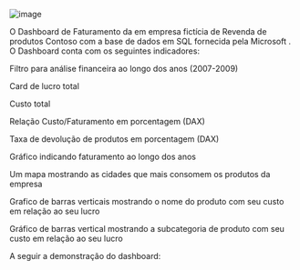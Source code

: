 
![image](https://github.com/leosachetto/PortifolioPowerBI/assets/48931853/991a7487-dd61-436e-8ae9-18face6f2a7d)


O Dashboard de Faturamento da em empresa fictícia de Revenda de produtos  Contoso com a base de dados  em  SQL fornecida pela Microsoft . O Dashboard conta com  os seguintes indicadores:

Filtro para análise  financeira ao longo dos anos (2007-2009)

Card de lucro total 

Custo total 

Relação Custo/Faturamento em porcentagem (DAX)

Taxa de devolução de produtos em porcentagem (DAX)

Gráfico indicando faturamento ao longo dos anos 

Um mapa mostrando as cidades que mais consomem os produtos da empresa

Grafico de barras verticais mostrando o nome do produto com seu custo em relação ao seu lucro

Gráfico de barras vertical mostrando a subcategoria de produto com seu custo em relação ao seu lucro

A seguir a demonstração do dashboard:
